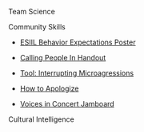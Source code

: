 Team Science

Community Skills

- [ESIIL Behavior Expectations Poster](https://drive.google.com/file/d/1sXnufOC1PbRUSSxgE0MX21wxwal1EHEz/view?usp=sharing)
  
- [Calling People In Handout](https://drive.google.com/file/d/1xvtRWKiaC-OB6MgmXqJfJWci2z0-jj_T/view?usp=sharing)
  
- [Tool: Interrupting Microagressions](https://drive.google.com/file/d/1QzV0PAokAHhDKt6Hdn96j1U8oWNrFFXq/view?usp=sharing)
  
- [How to Apologize](https://hbr.org/2020/07/youve-been-called-out-for-a-microaggression-what-do-you-do)
  
- [Voices in Concert Jamboard](https://jamboard.google.com/d/1-G44P6aE0pY2mDdanbqYr6o2ckOw0ezgrBbxk9Qfq6Y/edit?usp=sharing)

Cultural Intelligence

